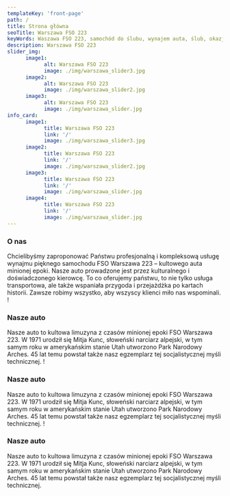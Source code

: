 ```yaml
---
templateKey: 'front-page'
path: /
title: Strona główna
seoTitle: Warszawa FSO 223
keyWords: Waszawa FSO 223, samochód do ślubu, wynajem auta, ślub, okazje
description: Warszawa FSO 223
slider_img:
      image1:
            alt: Warszawa FSO 223
            image: ./img/warszawa_slider3.jpg
      image2:
            alt: Warszawa FSO 223
            image: ./img/warszawa_slider2.jpg
      image3:
            alt: Warszawa FSO 223
            image: ./img/warszawa_slider.jpg
info_card:
      image1:
            title: Warszawa FSO 223
            link: '/'
            image: ./img/warszawa_slider3.jpg
      image2:
            title: Warszawa FSO 223
            link: '/'
            image: ./img/warszawa_slider2.jpg
      image3:
            title: Warszawa FSO 223
            link: '/'
            image: ./img/warszawa_slider.jpg
      image4:
            title: Warszawa FSO 223
            link: '/'
            image: ./img/warszawa_slider.jpg
---
```

### O nas
Chcielibyśmy zaproponować Państwu profesjonalną i kompleksową usługę wynajmu pięknego samochodu FSO Warszawa 223 – kultowego auta minionej epoki.
Nasze auto prowadzone jest przez kulturalnego i doświadczonego kierowcę.
To co oferujemy państwu, to nie tylko usługa transportowa, ale także wspaniała przygoda i przejażdżka po kartach historii. Zawsze robimy wszystko, aby wszyscy klienci miło nas wspominali.
!
### Nasze auto
Nasze auto to kultowa limuzyna z czasów minionej epoki FSO Warszawa 223.
W 1971 urodził się Mitja Kunc, słoweński narciarz alpejski, w tym samym roku w amerykańskim stanie Utah utworzono Park Narodowy Arches. 45 lat temu powstał także nasz egzemplarz tej socjalistycznej myśli technicznej.
!
### Nasze auto
Nasze auto to kultowa limuzyna z czasów minionej epoki FSO Warszawa 223.
W 1971 urodził się Mitja Kunc, słoweński narciarz alpejski, w tym samym roku w amerykańskim stanie Utah utworzono Park Narodowy Arches. 45 lat temu powstał także nasz egzemplarz tej socjalistycznej myśli technicznej.
!
### Nasze auto
Nasze auto to kultowa limuzyna z czasów minionej epoki FSO Warszawa 223.
W 1971 urodził się Mitja Kunc, słoweński narciarz alpejski, w tym samym roku w amerykańskim stanie Utah utworzono Park Narodowy Arches. 45 lat temu powstał także nasz egzemplarz tej socjalistycznej myśli technicznej.